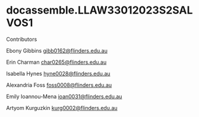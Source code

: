 # docassemble.LLAW33012023S2SALVOS1

Contributors

Ebony Gibbins gibb0162@flinders.edu.au

Erin Charman char0265@flinders.edu.au

Isabella Hynes hyne0028@flinders.edu.au

Alexandria Foss foss0008@flinders.edu.au

Emily Ioannou-Mena ioan0031@flinders.edu.au

Artyom Kurguzkin kurg0002@flinders.edu.au 
